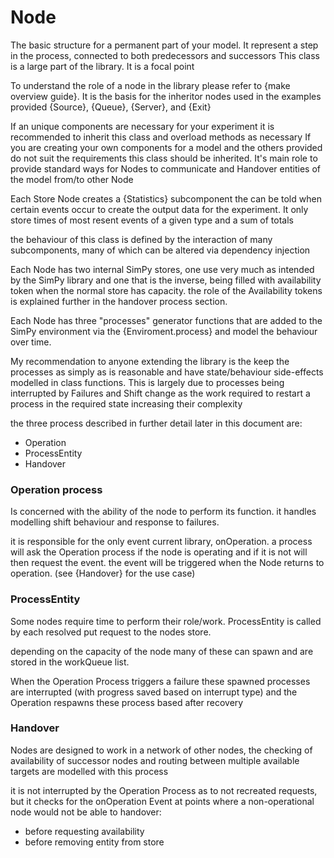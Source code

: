 # Node
The basic structure for a permanent part of your model. It represent a step in the process, connected to both predecessors and successors 
This class is a large part of the library. It is a focal point

To understand the role of a node in the library please refer to {make overview guide}. It is the basis for the inheritor nodes used in the examples provided {Source}, {Queue}, {Server}, and {Exit}

If an unique components are necessary for your experiment it is recommended to inherit this class and overload  methods as necessary If you are creating your own components for a model and the others provided do not suit the requirements this class should be inherited. It's main role to provide standard ways for Nodes to communicate and Handover entities of the model from/to other Node

Each Store Node creates a {Statistics} subcomponent the can be told when certain events occur to create the output data for the experiment. It only store times of most resent events of a given type and a sum of totals 

the behaviour of this class is defined by the interaction of many subcomponents, many of which can be altered via dependency injection

Each Node has two internal SimPy stores, one use very much as intended by the SimPy library and one that is the inverse, being filled with availability token when the normal store has capacity. the role of the Availability tokens is explained further in the handover process section.

Each Node has three "processes" generator functions that are added to the SimPy environment via the {Enviroment.process} and model the behaviour over time.

My recommendation to anyone extending the library is the keep the processes as simply as is reasonable and have state/behaviour side-effects modelled in class functions. This is largely due to processes being interrupted by Failures and Shift change as the work required to restart a process in the required state increasing their complexity 

the three process described in further detail later in this document are:
- Operation
- ProcessEntity
- Handover
### Operation process
Is concerned with the ability of the node to perform its function. it handles modelling shift behaviour and response to failures.

it is responsible for the only event current library, onOperation. 
a process will ask the Operation process if the node is operating and if it is not will then request the event. the event will be triggered when the Node returns to operation.
(see {Handover} for the use case)
### ProcessEntity
Some nodes require time to perform their role/work.  ProcessEntity is called by each resolved put request to the nodes store. 

depending on the capacity of the node many of these can spawn and are stored in the workQueue list. 

When the Operation Process triggers a failure these spawned processes are interrupted (with progress saved based on interrupt type) and the Operation respawns these process based after recovery
### Handover
Nodes are designed to work in a network of other nodes, the checking of availability of successor nodes and routing between multiple available targets are modelled with this process

it is not interrupted by the Operation Process as to not recreated requests, but it checks for the onOperation Event at points where a non-operational node would not be able to handover:
- before requesting availability
- before removing entity from store





